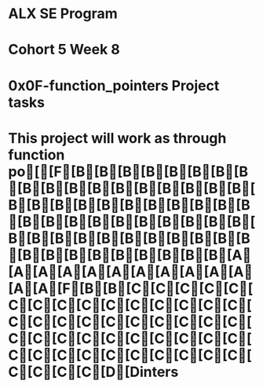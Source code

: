 # ALX SE Program
# Cohort 5 Week 8
# 0x0F-function_pointers Project tasks
# This project will work as through function po[[F[B[B[B[B[B[B[B[B[B[B[B[B[B[B[B[B[B[B[B[B[B[B[B[B[B[B[B[B[B[B[B[B[B[B[B[B[B[B[B[B[B[B[B[B[B[B[B[B[B[B[B[B[B[B[B[B[B[B[B[A[A[A[A[A[A[A[A[A[A[A[A[A[F[B[B[C[C[C[C[C[C[C[C[C[C[C[C[C[C[C[C[C[C[C[C[C[C[C[C[C[C[C[C[C[C[C[C[C[C[C[C[C[C[C[C[C[C[C[C[C[C[C[C[C[D[Dinters
